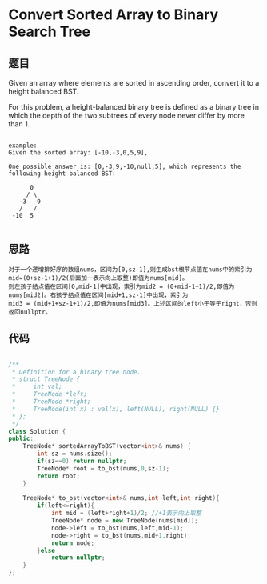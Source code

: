 # Convert Sorted Array to Binary Search Tree

## 题目

Given an array where elements are sorted in ascending order, convert it to a height balanced BST.

For this problem, a height-balanced binary tree is defined as a binary tree in which the depth of the two subtrees of every node never differ by more than 1.

```

example:
Given the sorted array: [-10,-3,0,5,9],

One possible answer is: [0,-3,9,-10,null,5], which represents the following height balanced BST:

      0
     / \
   -3   9
   /   /
 -10  5
 
 ```

## 思路

    对于一个递增排好序的数组nums，区间为[0,sz-1],则生成bst根节点值在nums中的索引为mid=(0+sz-1+1)/2(后面加一表示向上取整)即值为nums[mid]。
    则左孩子结点值在区间[0,mid-1]中出现，索引为mid2 = (0+mid-1+1)/2,即值为nums[mid2]。右孩子结点值在区间[mid+1,sz-1]中出现，索引为
    mid3 = (mid+1+sz-1+1)/2,即值为nums[mid3]。上述区间的left小于等于right，否则返回nullptr。

## 代码

```cpp

/**
 * Definition for a binary tree node.
 * struct TreeNode {
 *     int val;
 *     TreeNode *left;
 *     TreeNode *right;
 *     TreeNode(int x) : val(x), left(NULL), right(NULL) {}
 * };
 */
class Solution {
public:
    TreeNode* sortedArrayToBST(vector<int>& nums) {
        int sz = nums.size();
        if(sz==0) return nullptr;
        TreeNode* root = to_bst(nums,0,sz-1);
        return root;
    }
    
    TreeNode* to_bst(vector<int>& nums,int left,int right){
        if(left<=right){
            int mid = (left+right+1)/2; //+1表示向上取整
            TreeNode* node = new TreeNode(nums[mid]);
            node->left = to_bst(nums,left,mid-1);
            node->right = to_bst(nums,mid+1,right);
            return node;
        }else
            return nullptr;
    }
};

```
